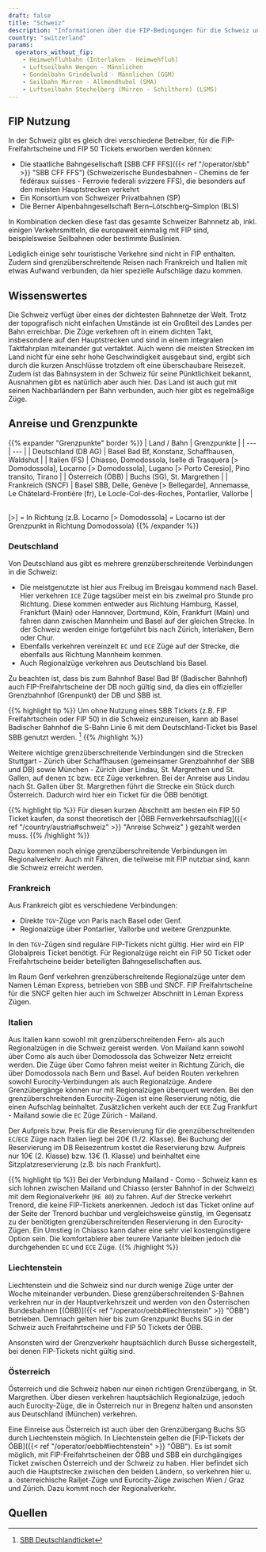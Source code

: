 ```yaml
---
draft: false
title: "Schweiz"
description: "Informationen über die FIP-Bedingungen für die Schweiz und für welche Betreiber Vergünstigungen genutzt werden können."
country: "switzerland"
params:
  operators_without_fip:
    - Heimwehfluhbahn (Interlaken - Heimwehfluh)
    - Luftseilbahn Wengen - Männlichen
    - Gondelbahn Grindelwald - Männlichen (GGM)
    - Seilbahn Mürren - Allmendhubel (SMA)
    - Luftseilbahn Stechelberg (Mürren - Schilthorn) (LSMS)
---
```


## FIP Nutzung

In der Schweiz gibt es gleich drei verschiedene Betreiber, für die FIP-Freifahrtscheine und FIP 50 Tickets erworben werden können:

- Die staatliche Bahngesellschaft [SBB CFF FFS]({{< ref "/operator/sbb" >}} "SBB CFF FFS") (Schweizerische Bundesbahnen - Chemins de fer fédéraux suisses - Ferrovie federali svizzere FFS), die besonders auf den meisten Hauptstrecken verkehrt
- Ein Konsortium von Schweizer Privatbahnen (SP)
- Die Berner Alpenbahngesellschaft Bern–Lötschberg–Simplon (BLS)

In Kombination decken diese fast das gesamte Schweizer Bahnnetz ab, inkl. einigen Verkehrsmitteln, die europaweit einmalig mit FIP sind, beispielsweise Seilbahnen oder bestimmte Buslinien.

Lediglich einige sehr touristische Verkehre sind nicht in FIP enthalten. Zudem sind grenzüberschreitende Reisen nach Frankreich und Italien mit etwas Aufwand verbunden, da hier spezielle Aufschläge dazu kommen.

## Wissenswertes

Die Schweiz verfügt über eines der dichtesten Bahnnetze der Welt. Trotz der topografisch nicht einfachen Umstände ist ein Großteil des Landes per Bahn erreichbar. Die Züge verkehren oft in einem dichten Takt, insbesondere auf den Hauptstrecken und sind in einem integralen Taktfahrplan miteinander gut vertaktet. Auch wenn die meisten Strecken im Land nicht für eine sehr hohe Geschwindigkeit ausgebaut sind, ergibt sich durch die kurzen Anschlüsse trotzdem oft eine überschaubare Reisezeit. Zudem ist das Bahnsystem in der Schweiz für seine Pünktlichkeit bekannt, Ausnahmen gibt es natürlich aber auch hier. Das Land ist auch gut mit seinen Nachbarländern per Bahn verbunden, auch hier gibt es regelmäßige Züge.

## Anreise und Grenzpunkte

{{% expander "Grenzpunkte" border %}}
| Land / Bahn | Grenzpunkte |
| --- | --- |
| Deutschland (DB AG) | Basel Bad Bf, Konstanz, Schaffhausen, Waldshut |
| Italien (FS) | Chiasso, Domodossola, Iselle di Trasquera [> Domodossola], Locarno [> Domodossola], Lugano [> Porto Ceresio], Pino transito, Tirano |
| Österreich (ÖBB) | Buchs (SG), St. Margrethen |
| Frankreich (SNCF) | Basel SBB, Delle, Genève [> Bellegarde], Annemasse, Le Châtelard-Frontière (fr), Le Locle-Col-des-Roches, Pontarlier, Vallorbe |

\
[>] = In Richtung (z.B. Locarno [> Domodossola] = Locarno ist der Grenzpunkt in Richtung Domodossola)
{{% /expander %}}

### Deutschland

Von Deutschland aus gibt es mehrere grenzüberschreitende Verbindungen in die Schweiz:

- Die meistgenutzte ist hier aus Freibug im Breisgau kommend nach Basel. Hier verkehren `ICE` Züge tagsüber meist ein bis zweimal pro Stunde pro Richtung. Diese kommen entweder aus Richtung Hamburg, Kassel, Frankfurt (Main) oder Hannover, Dortmund, Köln, Frankfurt (Main) und fahren dann zwischen Mannheim und Basel auf der gleichen Strecke. In der Schweiz werden einige fortgeführt bis nach Zürich, Interlaken, Bern oder Chur.
- Ebenfalls verkehren vereinzelt `EC` und `ECE` Züge auf der Strecke, die ebenfalls aus Richtung Mannheim kommen.
- Auch Regionalzüge verkehren aus Deutschland bis Basel.

Zu beachten ist, dass bis zum Bahnhof Basel Bad Bf (Badischer Bahnhof) auch FIP-Freifahrtscheine der DB noch gültig sind, da dies ein offizieller Grenzbahnhof (Grenpunkt) der DB und SBB ist.

{{% highlight tip %}}
Um ohne Nutzung eines SBB Tickets (z.B. FIP Freifahrtschein oder FIP 50) in die Schweiz einzureisen, kann ab Basel Badischer Bahnhof die S-Bahn Linie 6 mit dem Deutschland-Ticket bis Basel SBB genutzt werden. [^1]
{{% /highlight %}}

Weitere wichtige grenzüberschreitende Verbindungen sind die Strecken Stuttgart - Zürich über Schaffhausen (gemeinsamer Grenzbahnhof der SBB und DB) sowie München - Zürich über Lindau, St. Margrethen und St. Gallen, auf denen `IC` bzw. `ECE` Züge verkehren. Bei der Anreise aus Lindau nach St. Gallen über St. Margrethen führt die Strecke ein Stück durch Österreich. Dadurch wird hier ein Ticket für die ÖBB benötigt.

{{% highlight tip %}}
Für diesen kurzen Abschnitt am besten ein FIP 50 Ticket kaufen, da sonst theoretisch der [ÖBB Fernverkehrsaufschlag]({{< ref "/country/austria#schweiz" >}} "Anreise Schweiz" ) gezahlt werden muss.
{{% /highlight %}}

Dazu kommen noch einige grenzüberschreitende Verbindungen im Regionalverkehr. Auch mit Fähren, die teilweise mit FIP nutzbar sind, kann die Schweiz erreicht werden.

### Frankreich

Aus Frankreich gibt es verschiedene Verbindungen:

- Direkte `TGV`-Züge von Paris nach Basel oder Genf.
- Regionalzüge über Pontarlier, Vallorbe und weitere Grenzpunkte.

In den `TGV`-Zügen sind reguläre FIP-Tickets nicht gültig. Hier wird ein FIP Globalpreis Ticket benötigt. Für Regionalzüge reicht ein FIP 50 Ticket oder Freifahrtscheine beider beteiligten Bahngesellschaften aus.

Im Raum Genf verkehren grenzüberschreitende Regionalzüge unter dem Namen Léman Express, betrieben von SBB und SNCF. FIP Freifahrtscheine für die SNCF gelten hier auch im Schweizer Abschnitt in Léman Express Zügen.

### Italien

Aus Italien kann sowohl mit grenzüberschreitenden Fern- als auch Regionalzügen in die Schweiz gereist werden. Von Mailand kann sowohl über Como als auch über Domodossola das Schweizer Netz erreicht werden. Die Züge über Como fahren meist weiter in Richtung Zürich, die über Domodossola nach Bern und Basel. Auf beiden Routen verkehren sowohl Eurocity-Verbindungen als auch Regionalzüge. Andere Grenzübergänge können nur mit Regionalzügen überquert werden. Bei den grenzüberschreitenden Eurocity-Zügen ist eine Reservierung nötig, die einen Aufschlag beinhaltet. Zusätzlichen verkeht auch der `ECE` Zug Frankfurt - Mailand sowie die `EC` Züge Zürich - Mailand.

Der Aufpreis bzw. Preis für die Reservierung für die grenzüberschreitenden `EC`/`ECE` Züge nach Italien liegt bei 20€ (1./2. Klasse). Bei Buchung der Reservierung im DB Reisezentrum kostet die Reservierung bzw. Aufpreis nur 10€ (2. Klasse) bzw. 13€ (1. Klasse) und beinhaltet eine Sitzplatzreservierung (z.B. bis nach Frankfurt).

{{% highlight tip %}}
Bei der Verbindung Mailand - Como - Schweiz kann es sich lohnen zwischen Mailand und Chiasso (erster Bahnhof in der Schweiz) mit dem Regionalverkehr (`RE 80`) zu fahren. Auf der Strecke verkehrt Trenord, die keine FIP-Tickets anerkennen. Jedoch ist das Ticket online auf der Seite der Trenord buchbar und vergleichsweise günstig, im Gegensatz zu der benötigten grenzüberschreitenden Reservierung in den Eurocity-Zügen. Ein Umstieg in Chiasso kann daher eine sehr viel kostengünstigere Option sein. Die komfortablere aber teurere Variante bleiben jedoch die durchgehenden `EC` und `ECE` Züge.
{{% /highlight %}}

### Liechtenstein

Liechtenstein und die Schweiz sind nur durch wenige Züge unter der Woche miteinander verbunden. Diese grenzüberschreitenden S-Bahnen verkehren nur in der Hauptverkehrszeit und werden von den Österrischen Bundesbahnen [(ÖBB)]({{< ref "/operator/oebb#liechtenstein" >}} "ÖBB") betrieben. Demnach gelten hier bis zum Grenzpunkt Buchs SG in der Schweiz auch Freifahrtscheine und FIP 50 Tickets der ÖBB.

Ansonsten wird der Grenzverkehr hauptsächlich durch Busse sichergestellt, bei denen FIP-Tickets nicht gültig sind.

### Österreich

Österreich und die Schweiz haben nur einen richtigen Grenzübergang, in St. Margrethen. Über diesen verkehren hauptsächlich Regionalzüge, jedoch auch Eurocity-Züge, die in Österreich nur in Bregenz halten und ansonsten aus Deutschland (München) verkehren.

Eine Einreise aus Österreich ist auch über den Grenzübergang Buchs SG durch Liechtenstein möglich. In Liechtenstein gelten die [FIP-Tickets der ÖBB]({{< ref "/operator/oebb#liechtenstein" >}} "ÖBB"). Es ist somit möglich, mit FIP-Freifahrtscheinen der ÖBB und SBB ein durchgängiges Ticket zwischen Österreich und der Schweiz zu haben. Hier befindet sich auch die Hauptstrecke zwischen den beiden Ländern, so verkehren hier u. a. österreichische Railjet-Züge und Eurocity-Züge zwischen Wien / Graz und Zürich. Dazu kommt noch der Regionalverkehr.

## Quellen

[^1]: [SBB Deutschlandticket](https://www.sbb-deutschland.de/gilt-das-deutschlandticket-auf-unseren-strecken/)
